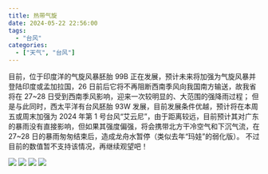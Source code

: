 ```yaml
---
title: 热带气旋
date: 2024-05-22 22:56:00
tags:
  - "台风"
categories:
  - ["天气", "台风"]
---
```


目前，位于印度洋的气旋风暴胚胎 99B 正在发展，预计未来将加强为气旋风暴并登陆印度或孟加拉国，26 日前后它将不再阻断西南季风向我国南方输送，故我省将在 27\~28 日受到西南季风影响，迎来一次较明显的、大范围的强降雨过程；
但是与此同时，西太平洋有台风胚胎 93W 发展，目前发展条件优越，预计将在本周五或周末加强为 2024 年第 1 号台风“艾云尼”，由于距离较远，目前预计其对广东的暴雨没有直接影响，但如果其强度偏强，将会携带北方干冷空气和下沉气流，在 27\~28 日的暴雨匆匆结束后，造成龙舟水暂停（类似去年“玛娃”的弱化版）。
不过目前的数值暂不支持该情况，再继续观望吧！

![](/images/008s0t3Ygy1hpyo7yyg4kj30u00f07et.jpg)
![](/images/008s0t3Ygy1hpyod33kj9j30nk0jytih.jpg)
![](/images/008s0t3Ygy1hpyoi4rlh9j31h50pcqv5.jpg)
![](/images/008s0t3Ygy1hpyon7jtt2j30j60eeq93.jpg)
